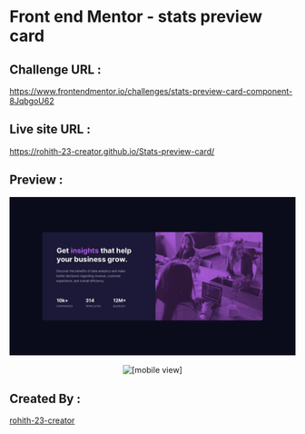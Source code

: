 # Front end Mentor - stats preview card

## Challenge URL :
  https://www.frontendmentor.io/challenges/stats-preview-card-component-8JqbgoU62

## Live site URL :
  https://rohith-23-creator.github.io/Stats-preview-card/
  
## Preview : 
  ![mobile](desktop-design.jpg)
  <p align="center">
   <img src="[mobile-design.jpg](mobile-design.jpg)" alt="[mobile view]"/>
  </p>
  
## Created By :
  [rohith-23-creator](https://github.com/rohith-23-creator)
